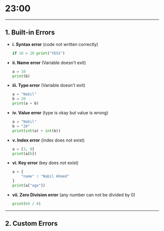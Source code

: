 # 23:00
---



## **1. Built-in Errors** 

* **i. Syntax error** (code not written correctly)
    ```python
    if 10 > 20 print("YESS")
    ```

* **ii. Name error** (Variable doesn't exit)
    ```python
    a = 10
    print(b)
    ```

* **iii. Type error** (Variable doesn't exit)
    ```python
    a = "Nabil"
    b = 20
    print(a + b)
    ```

* **iv. Value error** (type is okay but value is wrong)
    ```python
    a = "Nabil"
    b = "20"
    print(int(a) + int(b))
    ```

* **v. Index error** (index does not exist)
    ```python
    a = [3, 9]
    print(a[6])
    ```

* **vi. Key error** (key does not exist)
    ```python
    a = {
        "name" : "Nabil Ahmed"
    }
    print(a["age"])
    ```

* **vii. Zero Division error** (any number can not be divided by 0)
    ```python
    print(69 / 0)
    ```

---

## **2. Custom Errors**